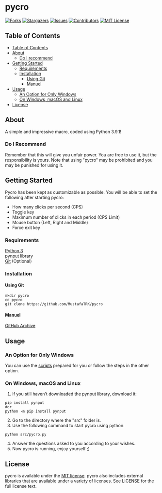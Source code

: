 # pycro

[![Forks][forks-shield]][forks-url]
[![Stargazers][stars-shield]][stars-url]
[![Issues][issues-shield]][issues-url]
[![Contributors][contributors-shield]][contributors-url]
[![MIT License][license-shield]][license-url]

## Table of Contents

- [Table of Contents](#table-of-contents)
- [About](#about)
  - [Do I recommend](#do-i-recommend)
- [Getting Started](#getting-started)
  - [Requirements](#requirements)
  - [Installation](#installation)
    - [Using Git](#using-git)
    - [Manuel](#manuel)
- [Usage](#usage)
  - [An Option for Only Windows](#an-option-for-only-windows)
  - [On Windows, macOS and Linux](#on-windows-macos-and-linux)
- [License](#license)

## About
A simple and impressive macro, coded using Python 3.9.1!
### Do I Recommend
Remember that this will give you unfair power. You are free to use it, but the responsibility is yours. Note that using "pycro" may be prohibited and you may be punished for using it.

## Getting Started
Pycro has been kept as customizable as possible. You will be able to set the following after starting pycro:
- How many clicks per second (CPS)
- Toggle key
- Maximum number of clicks in each period (CPS Limit)
- Mouse button (Left, Right and Middle)
- Force exit key
### Requirements
[Python 3](https://www.python.org/downloads/ "Recommended: Python 3.9 or above") <br>
[pynput library](https://pypi.org/project/pynput/ "Recommended: pynput 1.7.3 or above") <br>
[Git](https://git-scm.com/downloads "Recommended: Git 2.30.1 or above") (Optional)
### Installation
#### Using Git
```shell
mkdir pycro
cd pycro
git clone https://github.com/MustafaTRK/pycro
```
#### Manuel
[GitHub Archive](https://github.com/MustafaTRK/pycro/archive/main.zip)

## Usage
### An Option for Only Windows
You can use the [scripts](https://github.com/MustafaTRK/pycro/blob/main/scripts) prepared for you or follow the steps in the other option.
### On Windows, macOS and Linux
1. If you still haven't downloaded the pynput library, download it:
```shell
pip install pynput
#or
python -m pip install pynput
```
2. Go to the directory where the "src" folder is.
3. Use the following command to start pycro using python:
```shell
python src/pycro.py
```
4. Answer the questions asked to you according to your wishes.
5. Now pycro is running, enjoy yourself ;)

## License
pycro is available under the [MIT license](https://opensource.org/licenses/MIT). pycro also includes external libraries that are available under a variety of licenses. See [LICENSE][license-url] for the full license text.

[forks-shield]: https://img.shields.io/github/forks/MustafaTRK/pycro.svg?style=flat-square
[forks-url]: https://github.com/MustafaTRK/pycro/network/members
[stars-shield]: https://img.shields.io/github/stars/MustafaTRK/pycro.svg?style=flat-square
[stars-url]: https://github.com/MustafaTRK/pycro/stargazers
[issues-shield]: https://img.shields.io/github/issues/MustafaTRK/pycro.svg?style=flat-square
[issues-url]: https://github.com/MustafaTRK/pycro/issues
[contributors-shield]: https://img.shields.io/github/contributors/MustafaTRK/pycro.svg?style=flat-square
[contributors-url]: https://github.com/MustafaTRK/pycro/graphs/contributors
[license-shield]: https://img.shields.io/github/license/MustafaTRK/pycro.svg?style=flat-square
[license-url]: https://github.com/MustafaTRK/pycro/blob/main/LICENSE
